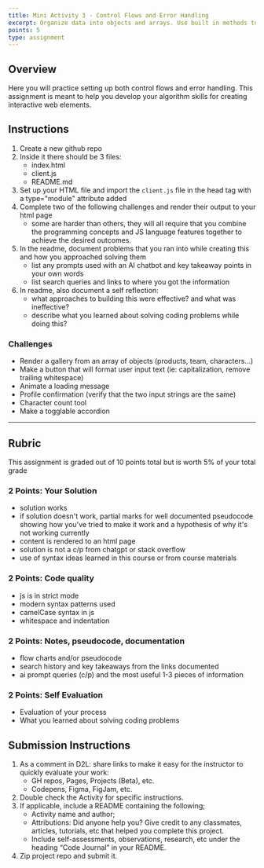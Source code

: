 ```yaml
---
title: Mini Activity 3 - Control Flows and Error Handling
excerpt: Organize data into objects and arrays. Use built in methods to access and manipulate their data.
points: 5
type: assignment
---
```


<h2>Overview</h2>

Here you will practice setting up both control flows and error handling. This assignment is meant to help you develop your algorithm skills for creating interactive web elements.

<h2>Instructions</h2>

1. Create a new github repo
2. Inside it there should be 3 files:
   - index.html
   - client.js
   - README.md
3. Set up your HTML file and import the `client.js` file in the head tag with a type="module" attribute added
4. Complete two of the following challenges and render their output to your html page
   - some are harder than others, they will all require that you combine the programming concepts and JS language features together to achieve the desired outcomes.
5. In the readme, document problems that you ran into while creating this and how you approached solving them
   - list any prompts used with an AI chatbot and key takeaway points in your own words
   - list search queries and links to where you got the information
6. In readme, also document a self reflection:
   - what approaches to building this were effective? and what was ineffective?
   - describe what you learned about solving coding problems while doing this?

### Challenges

- Render a gallery from an array of objects (products, team, characters...)
- Make a button that will format user input text (ie: capitalization, remove trailing whitespace)
- Animate a loading message
- Profile confirmation (verify that the two input strings are the same)
- Character count tool
- Make a togglable accordion


---

<h2>Rubric</h2>

This assignment is graded out of 10 points total but is worth 5% of your total grade

### 2 Points: Your Solution

- solution works
- if solution doesn't work, partial marks for well documented pseudocode showing how you've tried to make it work and a hypothesis of why it's not working currently
- content is rendered to an html page
- solution is not a c/p from chatgpt or stack overflow
- use of syntax ideas learned in this course or from course materials

### 2 Points: Code quality

- js is in strict mode
- modern syntax patterns used
- camelCase syntax in js
- whitespace and indentation 

### 2 Points: Notes, pseudocode, documentation

- flow charts and/or pseudocode
- search history and key takeaways from the links documented
- ai prompt queries (c/p) and the most useful 1-3 pieces of information

### 2 Points: Self Evaluation

- Evaluation of your process
- What you learned about solving coding problems


<h2>Submission Instructions</h2>

1. As a comment in D2L: share links to make it easy for the instructor to quickly evaluate your work:
   - GH repos, Pages, Projects (Beta), etc.
   - Codepens, Figma, FigJam, etc.
2. Double check the Activity for specific instructions.
3. If applicable, include a README containing the following;
   - Activity name and author;
   - Attributions: Did anyone help you? Give credit to any classmates, articles, tutorials, etc that helped you complete this project.
   - Include self-assessments, observations, research, etc under the heading “Code Journal” in your README.
4. Zip project repo and submit it.
